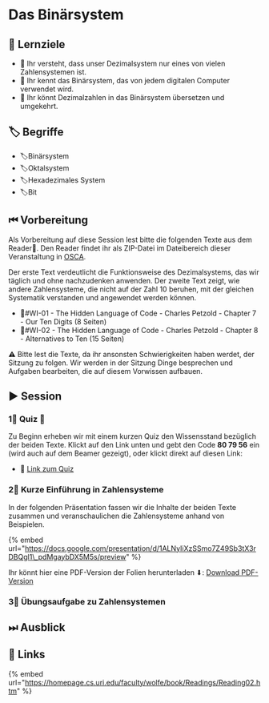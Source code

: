 # Das Binärsystem

## 🎯 Lernziele

* 🎯 Ihr versteht, dass unser Dezimalsystem nur eines von vielen Zahlensystemen ist.
* 🎯 Ihr kennt das Binärsystem, das von jedem digitalen Computer verwendet wird.
* 🎯 Ihr könnt Dezimalzahlen in das Binärsystem übersetzen und umgekehrt.

## 🏷 Begriffe

* 🏷Binärsystem
* 🏷Oktalsystem
* 🏷Hexadezimales System
* 🏷Bit

## ⏮ Vorbereitung

Als Vorbereitung auf diese Session lest bitte die folgenden Texte aus dem Reader📑. Den Reader findet ihr als ZIP-Datei im Dateibereich dieser Veranstaltung in [OSCA](http://osca.hs-osnabrueck.de/). 

Der erste Text verdeutlicht die Funktionsweise des Dezimalsystems, das wir täglich und ohne nachzudenken anwenden. Der zweite Text zeigt, wie andere Zahlensysteme, die nicht auf der Zahl 10 beruhen, mit der gleichen Systematik verstanden und angewendet werden können.

* 📑\#WI-01 - The Hidden Language of Code - Charles Petzold - Chapter 7 - Our Ten Digits \(8 Seiten\)
* 📑\#WI-02 - The Hidden Language of Code - Charles Petzold - Chapter 8 - Alternatives to Ten \(15 Seiten\)

⚠ Bitte lest die Texte, da ihr ansonsten Schwierigkeiten haben werdet, der Sitzung zu folgen. Wir werden in der Sitzung Dinge besprechen und Aufgaben bearbeiten, die auf diesem Vorwissen aufbauen.

## ▶ Session

### 1⃣ Quiz 🥇 

Zu Beginn erheben wir mit einem kurzen Quiz den Wissensstand bezüglich der beiden Texte. Klickt auf den Link unten und gebt den Code **80 79 56** ein \(wird auch auf dem Beamer gezeigt\), oder klickt direkt auf diesen Link:

* 🔗 [Link zum Quiz](https://www.menti.com/46e07b4c)

### 2⃣ Kurze Einführung in Zahlensysteme

In der folgenden Präsentation fassen wir die Inhalte der beiden Texte zusammen und veranschaulichen die Zahlensysteme anhand von Beispielen.

{% embed url="https://docs.google.com/presentation/d/1ALNyIiXzSSmo7Z49Sb3tX3rDBQgl1\_pdMgaybDX5M5s/preview" %}

Ihr könnt hier eine PDF-Version der Folien herunterladen ⬇: [Download PDF-Version](https://docs.google.com/presentation/d/1ALNyIiXzSSmo7Z49Sb3tX3rDBQgl1_pdMgaybDX5M5s/export/pdf)

### 3⃣ Übungsaufgabe zu Zahlensystemen

## ⏭ Ausblick

## 🔗 Links

{% embed url="https://homepage.cs.uri.edu/faculty/wolfe/book/Readings/Reading02.htm" %}

